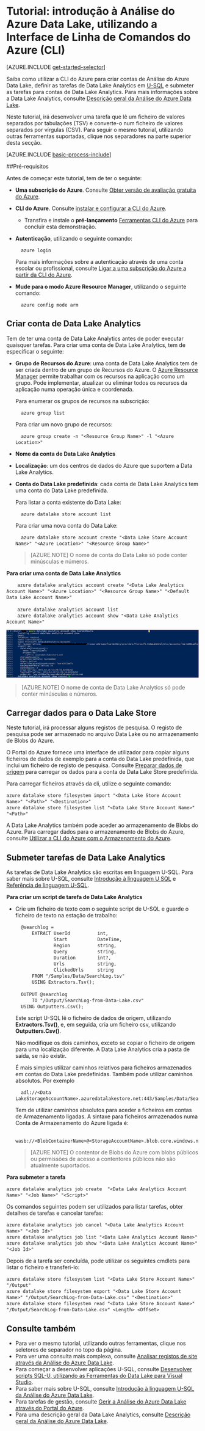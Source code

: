 <properties 
   pageTitle="Introdução à Análise do Azure Data Lake, utilizando a Interface de Linha de Comandos do Azure | Microsoft Azure" 
   description="Saiba como utilizar a Interface de Linha de Comandos do Azure para criar uma conta de Data Lake Store, criar uma tarefa de Data Lake Analytics, utilizando U-SQL, e submeter a tarefa. " 
   services="data-lake-analytics" 
   documentationCenter="" 
   authors="edmacauley" 
   manager="paulettm" 
   editor="cgronlun"/>
 
<tags
   ms.service="data-lake-analytics"
   ms.devlang="na"
   ms.topic="hero-article"
   ms.tgt_pltfrm="na"
   ms.workload="big-data" 
   ms.date="04/26/2016"
   ms.author="edmaca"/>

# Tutorial: introdução à Análise do Azure Data Lake, utilizando a Interface de Linha de Comandos do Azure (CLI)

[AZURE.INCLUDE [get-started-selector](../../includes/data-lake-analytics-selector-get-started.md)]


Saiba como utilizar a CLI do Azure para criar contas de Análise do Azure Data Lake, definir as tarefas de Data Lake Analytics em [U-SQL](data-lake-analytics-u-sql-get-started.md) e submeter as tarefas para contas de Data Lake Analytics. Para mais informações sobre a Data Lake Analytics, consulte [Descrição geral da Análise do Azure Data Lake](data-lake-analytics-overview.md).

Neste tutorial, irá desenvolver uma tarefa que lê um ficheiro de valores separados por tabulações (TSV) e converte-o num ficheiro de valores separados por vírgulas (CSV). Para seguir o mesmo tutorial, utilizando outras ferramentas suportadas, clique nos separadores na parte superior desta secção.

[AZURE.INCLUDE [basic-process-include](../../includes/data-lake-analytics-basic-process.md)]

##Pré-requisitos

Antes de começar este tutorial, tem de ter o seguinte:

- **Uma subscrição do Azure**. Consulte [Obter versão de avaliação gratuita do Azure](https://azure.microsoft.com/pricing/free-trial/).
- **CLI do Azure**. Consulte [instalar e configurar a CLI do Azure](../xplat-cli-install.md).
    - Transfira e instale o **pré-lançamento** [Ferramentas CLI do Azure](https://github.com/MicrosoftBigData/AzureDataLake/releases) para concluir esta demonstração.
- **Autenticação**, utilizando o seguinte comando:

        azure login
    Para mais informações sobre a autenticação através de uma conta escolar ou profissional, consulte [Ligar a uma subscrição do Azure a partir da CLI do Azure](../xplat-cli-connect.md).
- **Mude para o modo Azure Resource Manager**, utilizando o seguinte comando:

        azure config mode arm
        
## Criar conta de Data Lake Analytics

Tem de ter uma conta de Data Lake Analytics antes de poder executar quaisquer tarefas. Para criar uma conta de Data Lake Analytics, tem de especificar o seguinte:

- **Grupo de Recursos do Azure**: uma conta de Data Lake Analytics tem de ser criada dentro de um grupo de Recursos do Azure. O [Azure Resource Manager](../resource-group-overview.md) permite trabalhar com os recursos na aplicação como um grupo. Pode implementar, atualizar ou eliminar todos os recursos da aplicação numa operação única e coordenada.  

    Para enumerar os grupos de recursos na subscrição:
    
        azure group list 
    
    Para criar um novo grupo de recursos:

        azure group create -n "<Resource Group Name>" -l "<Azure Location>"

- **Nome da conta de Data Lake Analytics**
- **Localização**: um dos centros de dados do Azure que suportem a Data Lake Analytics.
- **Conta do Data Lake predefinida**: cada conta de Data Lake Analytics tem uma conta do Data Lake predefinida.

    Para listar a conta existente do Data Lake:
    
        azure datalake store account list

    Para criar uma nova conta do Data Lake:

        azure datalake store account create "<Data Lake Store Account Name>" "<Azure Location>" "<Resource Group Name>"

    > [AZURE.NOTE] O nome de conta do Data Lake só pode conter minúsculas e números.



**Para criar uma conta de Data Lake Analytics**

        azure datalake analytics account create "<Data Lake Analytics Account Name>" "<Azure Location>" "<Resource Group Name>" "<Default Data Lake Account Name>"

        azure datalake analytics account list
        azure datalake analytics account show "<Data Lake Analytics Account Name>"          

![Mostrar conta de Data Lake Analytics](./media/data-lake-analytics-get-started-cli/data-lake-analytics-show-account-cli.png)

> [AZURE.NOTE] O nome de conta de Data Lake Analytics só pode conter minúsculas e números.


## Carregar dados para o Data Lake Store

Neste tutorial, irá processar alguns registos de pesquisa.  O registo de pesquisa pode ser armazenado no arquivo Data Lake ou no armazenamento de Blobs do Azure. 

O Portal do Azure fornece uma interface de utilizador para copiar alguns ficheiros de dados de exemplo para a conta do Data Lake predefinida, que inclui um ficheiro de registo de pesquisa. Consulte [Preparar dados de origem](data-lake-analytics-get-started-portal.md#prepare-source-data) para carregar os dados para a conta de Data Lake Store predefinida.

Para carregar ficheiros através da cli, utilize o seguinte comando:

    azure datalake store filesystem import "<Data Lake Store Account Name>" "<Path>" "<Destination>"
    azure datalake store filesystem list "<Data Lake Store Account Name>" "<Path>"

A Data Lake Analytics também pode aceder ao armazenamento de Blobs do Azure.  Para carregar dados para o armazenamento de Blobs do Azure, consulte [Utilizar a CLI do Azure com o Armazenamento do Azure](../storage/storage-azure-cli.md).

## Submeter tarefas de Data Lake Analytics

As tarefas de Data Lake Analytics são escritas em linguagem U-SQL. Para saber mais sobre U-SQL, consulte [Introdução à linguagem U SQL](data-lake-analytics-u-sql-get-started.md) e [Referência de linguagem U-SQL](http://go.microsoft.com/fwlink/?LinkId=691348).

**Para criar um script de tarefa de Data Lake Analytics**

- Crie um ficheiro de texto com o seguinte script de U-SQL e guarde o ficheiro de texto na estação de trabalho:

        @searchlog =
            EXTRACT UserId          int,
                    Start           DateTime,
                    Region          string,
                    Query           string,
                    Duration        int?,
                    Urls            string,
                    ClickedUrls     string
            FROM "/Samples/Data/SearchLog.tsv"
            USING Extractors.Tsv();
        
        OUTPUT @searchlog   
            TO "/Output/SearchLog-from-Data-Lake.csv"
        USING Outputters.Csv();

    Este script U-SQL lê o ficheiro de dados de origem, utilizando **Extractors.Tsv()**, e, em seguida, cria um ficheiro csv, utilizando **Outputters.Csv()**. 
    
    Não modifique os dois caminhos, exceto se copiar o ficheiro de origem para uma localização diferente.  A Data Lake Analytics cria a pasta de saída, se não existir.
    
    É mais simples utilizar caminhos relativos para ficheiros armazenados em contas do Data Lake predefinidas. Também pode utilizar caminhos absolutos.  Por exemplo 
    
        adl://<Data LakeStorageAccountName>.azuredatalakestore.net:443/Samples/Data/SearchLog.tsv
        
    Tem de utilizar caminhos absolutos para aceder a ficheiros em contas de Armazenamento ligadas.  A sintaxe para ficheiros armazenados numa Conta de Armazenamento do Azure ligada é:
    
        wasb://<BlobContainerName>@<StorageAccountName>.blob.core.windows.net/Samples/Data/SearchLog.tsv

    >[AZURE.NOTE] O contentor de Blobs do Azure com blobs públicos ou permissões de acesso a contentores públicos não são atualmente suportados.      

    
**Para submeter a tarefa**


    azure datalake analytics job create  "<Data Lake Analytics Account Name>" "<Job Name>" "<Script>"
    
    
Os comandos seguintes podem ser utilizados para listar tarefas, obter detalhes de tarefas e cancelar tarefas:

    azure datalake analytics job cancel "<Data Lake Analytics Account Name>" "<Job Id>"
    azure datalake analytics job list "<Data Lake Analytics Account Name>"
    azure datalake analytics job show "<Data Lake Analytics Account Name>" "<Job Id>"

Depois de a tarefa ser concluída, pode utilizar os seguintes cmdlets para listar o ficheiro e transferi-lo:
    
    azure datalake store filesystem list "<Data Lake Store Account Name>" "/Output"
    azure datalake store filesystem export "<Data Lake Store Account Name>" "/Output/SearchLog-from-Data-Lake.csv" "<Destination>"
    azure datalake store filesystem read "<Data Lake Store Account Name>" "/Output/SearchLog-from-Data-Lake.csv" <Length> <Offset>

## Consulte também

- Para ver o mesmo tutorial, utilizando outras ferramentas, clique nos seletores de separador no topo da página.
- Para ver uma consulta mais complexa, consulte [Analisar registos de site através da Análise do Azure Data Lake](data-lake-analytics-analyze-weblogs.md).
- Para começar a desenvolver aplicações U-SQL, consulte [Desenvolver scripts SQL-U, utilizando as Ferramentas do Data Lake para Visual Studio](data-lake-analytics-data-lake-tools-get-started.md).
- Para saber mais sobre U-SQL, consulte [Introdução à linguagem U-SQL da Análise do Azure Data Lake](data-lake-analytics-u-sql-get-started.md).
- Para tarefas de gestão, consulte [Gerir a Análise do Azure Data Lake através do Portal do Azure](data-lake-analytics-manage-use-portal.md).
- Para uma descrição geral da Data Lake Analytics, consulte [Descrição geral da Análise do Azure Data Lake](data-lake-analytics-overview.md).




<!--HONumber=Jun16_HO2-->


